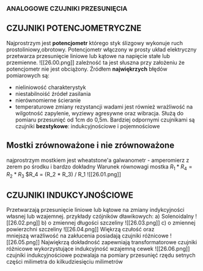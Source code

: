 ### ANALOGOWE CZUJNIKI PRZESUNIĘCIA
## CZUJNIKI POTENCJOMETRYCZNE
Najprostrzym jest **potencjometr** którego styk ślizgowy wykonuje ruch prostoliniowy,obrotowy. Potencjometr włączony w prosty układ elektryczny przetwarza przesunięcie liniowe lub kątowe na napięcie stałe lub przemienne. 
![[26.00.png]]
zależność ta jest słuszna przy założeniu że potencjometr nie jest obciążony. 
Źródłem **najwiękrzych** błędów pomiarowych są:
* nieliniowość charakterystyk
* niestabilnoiść źródeł zasilania
* nierównomierne ścieranie 
* temperaturowe zmiany rezystancji 
wadami jest również wrażliwość na wilgotność zapylenie, wyziewy agresywne oraz wibracja. Służą do pomiaru przesunięć od 1cm do 0,5m.
Bardziej odpornymi czujnikami są czujniki **bezstykowe**: indukcyjnościowe i pojemnościowe

## Mostki zrównoważone i nie zrównoważone
najprostrzym mostkiem jest wheatstone'a
galwanometr - amperomierz z zerem po środku i bardzo dokładny
Warunek równowagi mostka
$R_1 * R_4 = R_2 * R_3$
$R_4 = (R_2 * R_3) / R_1
![[26.01.png]]

## CZUJNIKI INDUKCYJNOŚCIOWE
Przetwarzają przesunięcie liniowe lub kątowe na zmiany indykcyjności własnej lub wzajemnej. 
przykłady czójników dławikowych: 
a) Solenoidalny
![[26.02.png]]
b) o zmiennej długości szczeliny
![[26.03.png]]
c) o zmiennej powierzchni szczeliny
![[26.04.png]]
Więkrzą czułość oraz mniejszą wrażliwość na zakłucenia posiadają czujniki różnicowe
![[26.05.png]]
Najwiękrzą dokładność zapewniają transformatorowe czujniki różnicowe wykorzystujące indukcyjność wzajemną cewek
![[26.06.png]]
czujniki indukcyjnościowe pozwalaja na pomiary przesunięć rzędu setnych części milimetra do kilkudziesięciu milimetrów
